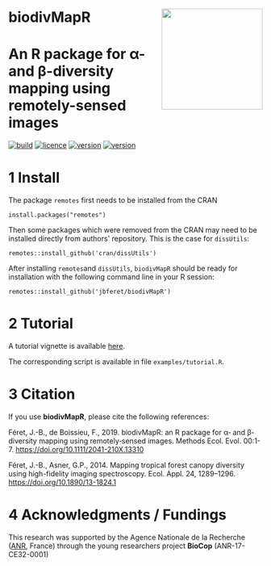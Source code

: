 # __biodivMapR__ <img src="man/figures/logo.png" align="right" alt="" width="200" />

# An R package for α- and β-diversity mapping using remotely-sensed images

[![build](https://img.shields.io/github/actions/workflow/status/jbferet/biodivMapR/tic.yml?branch=master)](https://github.com/jbferet/biodivMapR/actions)
[![licence](https://img.shields.io/badge/Licence-GPL--3-blue.svg)](https://www.r-project.org/Licenses/GPL-3)
[![version](https://img.shields.io/github/v/release/jbferet/biodivMapR?label=version)](https://github.com/jbferet/biodivMapR)
[![version](https://img.shields.io/conda/vn/conda-forge/r-biodivmapr)](https://anaconda.org/conda-forge/r-biodivmapr)

# 1 Install

The package `remotes` first needs to be installed from the CRAN

```
install.packages("remotes")
```

Then some packages which were removed from the CRAN may need to be installed directly from authors' repository. This is the case for `dissUtils`: 

```
remotes::install_github('cran/dissUtils')
```

After installing `remotes`and `dissUtils`, `biodivMapR` should be ready for installation with the following command line in your R session:

```
remotes::install_github('jbferet/biodivMapR')
```


# 2 Tutorial

A tutorial vignette is available [here](https://jbferet.github.io/biodivMapR/articles/biodivMapR.html).

The corresponding script is available in file `examples/tutorial.R`.

# 3 Citation

If you use **biodivMapR**, please cite the following references:

Féret, J.-B., de Boissieu, F., 2019. biodivMapR: an R package for α‐ and β‐diversity mapping using remotely‐sensed images. Methods Ecol. Evol. 00:1-7. https://doi.org/10.1111/2041-210X.13310

Féret, J.-B., Asner, G.P., 2014. Mapping tropical forest canopy diversity using high-fidelity imaging spectroscopy. Ecol. Appl. 24, 1289–1296. https://doi.org/10.1890/13-1824.1


# 4 Acknowledgments / Fundings

This research was supported by the Agence Nationale de la Recherche ([ANR](https://anr.fr/en/open-calls-and-preannouncements/), France) through the young researchers project **BioCop** (ANR-17-CE32-0001)
